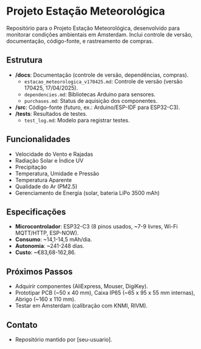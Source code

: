 # Projeto Estação Meteorológica

Repositório para o Projeto Estação Meteorológica, desenvolvido para monitorar condições ambientais em Amsterdam. Inclui controle de versão, documentação, código-fonte, e rastreamento de compras.

## Estrutura
- **/docs**: Documentação (controle de versão, dependências, compras).
  - `estacao_meteorologica_v170425.md`: Controle de versão (versão 170425, 17/04/2025).
  - `dependencies.md`: Bibliotecas Arduino para sensores.
  - `purchases.md`: Status de aquisição dos componentes.
- **/src**: Código-fonte (futuro, ex.: Arduino/ESP-IDF para ESP32-C3).
- **/tests**: Resultados de testes.
  - `test_log.md`: Modelo para registrar testes.

## Funcionalidades
- Velocidade do Vento e Rajadas
- Radiação Solar e Índice UV
- Precipitação
- Temperatura, Umidade e Pressão
- Temperatura Aparente
- Qualidade do Ar (PM2.5)
- Gerenciamento de Energia (solar, bateria LiPo 3500 mAh)

## Especificações
- **Microcontrolador**: ESP32-C3 (8 pinos usados, ~7-9 livres, Wi-Fi MQTT/HTTP, ESP-NOW).
- **Consumo**: ~14,1-14,5 mAh/dia.
- **Autonomia**: ~241-248 dias.
- **Custo**: ~€83,68-162,86.

## Próximos Passos
- Adquirir componentes (AliExpress, Mouser, DigiKey).
- Prototipar PCB (~50 x 40 mm), Caixa IP65 (~65 x 95 x 55 mm internas), Abrigo (~160 x 110 mm).
- Testar em Amsterdam (calibração com KNMI, RIVM).

## Contato
- Repositório mantido por [seu-usuario].
